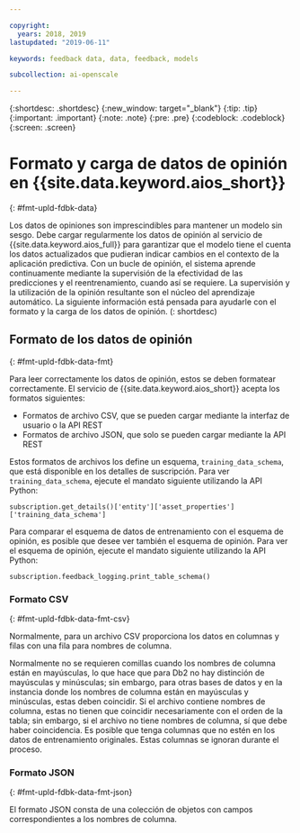 ```yaml
---

copyright:
  years: 2018, 2019
lastupdated: "2019-06-11"

keywords: feedback data, data, feedback, models

subcollection: ai-openscale

---
```


{:shortdesc: .shortdesc}
{:new_window: target="_blank"}
{:tip: .tip}
{:important: .important}
{:note: .note}
{:pre: .pre}
{:codeblock: .codeblock}
{:screen: .screen}

# Formato y carga de datos de opinión en {{site.data.keyword.aios_short}}
{: #fmt-upld-fdbk-data}

Los datos de opiniones son imprescindibles para mantener un modelo sin sesgo. Debe cargar regularmente los datos de opinión al servicio de {{site.data.keyword.aios_full}} para garantizar que el modelo tiene el cuenta los datos actualizados que pudieran indicar cambios en el contexto de la aplicación predictiva.  Con un bucle de opinión, el sistema aprende continuamente mediante la supervisión de la efectividad de las predicciones y el reentrenamiento, cuando así se requiere. La supervisión y la utilización de la opinión resultante son el núcleo del aprendizaje automático. La siguiente información está pensada para ayudarle con el formato y la carga de los datos de opinión.
(: shortdesc)

## Formato de los datos de opinión
{: #fmt-upld-fdbk-data-fmt}

Para leer correctamente los datos de opinión, estos se deben formatear correctamente. El servicio de {{site.data.keyword.aios_short}} acepta los formatos siguientes:

- Formatos de archivo CSV, que se pueden cargar mediante la interfaz de usuario o la API REST
- Formatos de archivo JSON, que solo se pueden cargar mediante la API REST

Estos formatos de archivos los define un esquema, `training_data_schema`, que está disponible en los detalles de suscripción. Para ver  `training_data_schema`, ejecute el mandato siguiente utilizando la API Python:

```
subscription.get_details()['entity']['asset_properties']['training_data_schema']
```

Para comparar el esquema de datos de entrenamiento con el esquema de opinión, es posible que desee ver también el esquema de opinión. Para ver el esquema de opinión, ejecute el mandato siguiente utilizando la API Python:

```
subscription.feedback_logging.print_table_schema()
```


### Formato CSV
{: #fmt-upld-fdbk-data-fmt-csv}

Normalmente, para un archivo CSV proporciona los datos en columnas y filas con una fila para nombres de columna.

Normalmente no se requieren comillas cuando los nombres de columna están en mayúsculas, lo que hace que para Db2 no hay distinción de mayúsculas y minúsculas; sin embargo, para otras bases de datos y en la instancia donde los nombres de columna están en mayúsculas y minúsculas, estas deben coincidir.
Si el archivo contiene nombres de columna, estas no tienen que coincidir necesariamente con el orden de la tabla; sin embargo, si el archivo no tiene nombres de columna, sí que debe haber coincidencia. Es posible que tenga columnas que no estén en los datos de entrenamiento originales. Estas columnas se ignoran durante el proceso.


### Formato JSON
{: #fmt-upld-fdbk-data-fmt-json}

El formato JSON consta de una colección de objetos con campos correspondientes a los nombres de columna.


